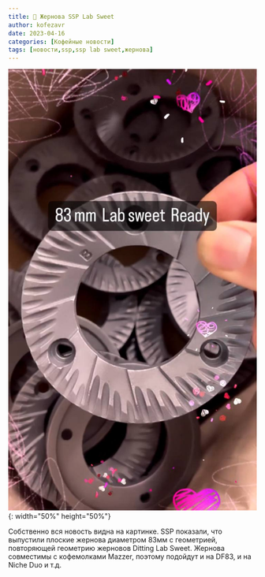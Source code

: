 ```yaml
---
title: 📰 Жернова SSP Lab Sweet
author: kofezavr
date: 2023-04-16
categories: [Кофейные новости]
tags: [новости,ssp,ssp lab sweet,жернова]
--- 
```

![Жернова SSP Lab Sweet](/assets/img/posts/23/04/ssp-ls.jpg){: width="50%" height="50%"}

Собственно вся новость видна на картинке. SSP показали, что выпустили плоские жернова диаметром 83мм с геометрией, повторяющей геометрию жерновов Ditting Lab Sweet. Жернова совместимы с кофемолками Mazzer, поэтому подойдут и на DF83, и на Niche Duo и т.д.